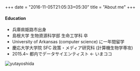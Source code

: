 +++
date = "2016-11-05T21:05:33+05:30"
title = "About me"
+++

#### Education

- 兵庫県姫路市出身
- 島根大学 生物資源科学部 生命工学科 卒
- University of Arkansas (computer science) に一年間留学
- 慶応大学大学院 SFC 政策・メディア研究科 (計算機生物学専攻)
- 2015.4~ 都内でデータサイエンティスト ← いまココ

![yutayoshida](/img/yuta_yoshida.jpg)

